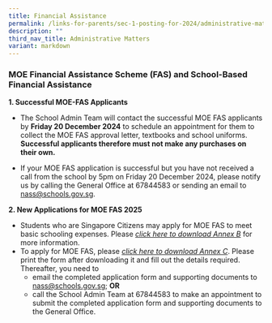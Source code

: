 ```yaml
---
title: Financial Assistance
permalink: /links-for-parents/sec-1-posting-for-2024/administrative-matters/financial-assistance/
description: ""
third_nav_title: Administrative Matters
variant: markdown
---
```

### MOE Financial Assistance Scheme (FAS) and School-Based Financial Assistance

**1. Successful MOE-FAS Applicants**

- The School Admin Team will contact the successful MOE FAS applicants by **Friday 20 December 2024** to schedule an appointment for them to collect the MOE FAS approval letter, textbooks and school uniforms. **Successful applicants therefore must not make any purchases on their own.**

- If your MOE FAS application is successful but you have not received a call from the school by 5pm on Friday 20 December 2024, please notify us by calling the General Office at 67844583 or sending an email to [nass@schools.gov.sg](mailto:nass@schools.gov.sg).

**2. New Applications for MOE FAS 2025**

* Students who are Singapore Citizens may apply for MOE FAS to meet basic schooling expenses. Please *[click here to download Annex B](/files/Sec%201%20Intake%202025/Annex_B_MOE_FAS_pamphlet.pdf)* for more information.
* To apply for MOE FAS, please *[click here to download Annex C](/files/Sec%201%20Intake%202025/Annex_C_MOE_FAS_Application_Form_2025.pdf)*. Please print the form after downloading it and fill out the details required. Thereafter, you need to
	* email the completed application form and supporting documents to [nass@schools.gov.sg](mailto:nass@schools.gov.sg); **OR** 
	* call the School Admin Team at 67844583 to make an appointment to submit the completed application form and supporting documents to the General Office.